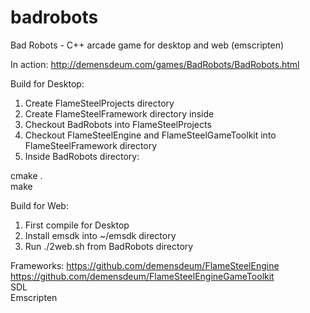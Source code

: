 # badrobots
Bad Robots - C++ arcade game for desktop and web (emscripten)

In action:
http://demensdeum.com/games/BadRobots/BadRobots.html

Build for Desktop:
1. Create FlameSteelProjects directory
2. Create FlameSteelFramework directory inside
3. Checkout BadRobots into FlameSteelProjects
4. Checkout FlameSteelEngine and FlameSteelGameToolkit into FlameSteelFramework directory
5. Inside BadRobots directory:

cmake .<br>
make

Build for Web:
1. First compile for Desktop
2. Install emsdk into ~/emsdk directory
3. Run ./2web.sh from BadRobots directory

Frameworks:
https://github.com/demensdeum/FlameSteelEngine<br>
https://github.com/demensdeum/FlameSteelEngineGameToolkit<br>
SDL<br>
Emscripten<br>
